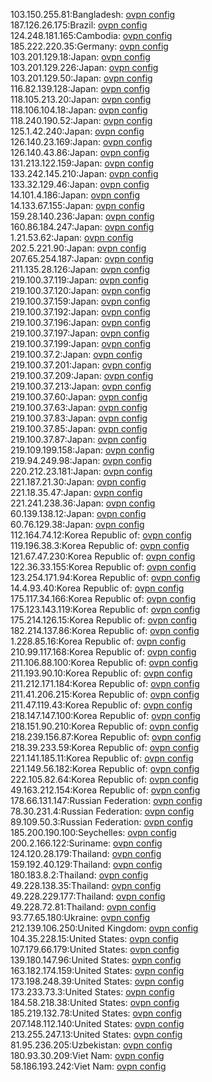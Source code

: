 103.150.255.81:Bangladesh: [ovpn config](vpn/103_150_255_81.ovpn)  
187.126.26.175:Brazil: [ovpn config](vpn/187_126_26_175.ovpn)  
124.248.181.165:Cambodia: [ovpn config](vpn/124_248_181_165.ovpn)  
185.222.220.35:Germany: [ovpn config](vpn/185_222_220_35.ovpn)  
103.201.129.18:Japan: [ovpn config](vpn/103_201_129_18.ovpn)  
103.201.129.226:Japan: [ovpn config](vpn/103_201_129_226.ovpn)  
103.201.129.50:Japan: [ovpn config](vpn/103_201_129_50.ovpn)  
116.82.139.128:Japan: [ovpn config](vpn/116_82_139_128.ovpn)  
118.105.213.20:Japan: [ovpn config](vpn/118_105_213_20.ovpn)  
118.106.104.18:Japan: [ovpn config](vpn/118_106_104_18.ovpn)  
118.240.190.52:Japan: [ovpn config](vpn/118_240_190_52.ovpn)  
125.1.42.240:Japan: [ovpn config](vpn/125_1_42_240.ovpn)  
126.140.23.169:Japan: [ovpn config](vpn/126_140_23_169.ovpn)  
126.140.43.86:Japan: [ovpn config](vpn/126_140_43_86.ovpn)  
131.213.122.159:Japan: [ovpn config](vpn/131_213_122_159.ovpn)  
133.242.145.210:Japan: [ovpn config](vpn/133_242_145_210.ovpn)  
133.32.129.46:Japan: [ovpn config](vpn/133_32_129_46.ovpn)  
14.101.4.186:Japan: [ovpn config](vpn/14_101_4_186.ovpn)  
14.133.67.155:Japan: [ovpn config](vpn/14_133_67_155.ovpn)  
159.28.140.236:Japan: [ovpn config](vpn/159_28_140_236.ovpn)  
160.86.184.247:Japan: [ovpn config](vpn/160_86_184_247.ovpn)  
1.21.53.62:Japan: [ovpn config](vpn/1_21_53_62.ovpn)  
202.5.221.90:Japan: [ovpn config](vpn/202_5_221_90.ovpn)  
207.65.254.187:Japan: [ovpn config](vpn/207_65_254_187.ovpn)  
211.135.28.126:Japan: [ovpn config](vpn/211_135_28_126.ovpn)  
219.100.37.119:Japan: [ovpn config](vpn/219_100_37_119.ovpn)  
219.100.37.120:Japan: [ovpn config](vpn/219_100_37_120.ovpn)  
219.100.37.159:Japan: [ovpn config](vpn/219_100_37_159.ovpn)  
219.100.37.192:Japan: [ovpn config](vpn/219_100_37_192.ovpn)  
219.100.37.196:Japan: [ovpn config](vpn/219_100_37_196.ovpn)  
219.100.37.197:Japan: [ovpn config](vpn/219_100_37_197.ovpn)  
219.100.37.199:Japan: [ovpn config](vpn/219_100_37_199.ovpn)  
219.100.37.2:Japan: [ovpn config](vpn/219_100_37_2.ovpn)  
219.100.37.201:Japan: [ovpn config](vpn/219_100_37_201.ovpn)  
219.100.37.209:Japan: [ovpn config](vpn/219_100_37_209.ovpn)  
219.100.37.213:Japan: [ovpn config](vpn/219_100_37_213.ovpn)  
219.100.37.60:Japan: [ovpn config](vpn/219_100_37_60.ovpn)  
219.100.37.63:Japan: [ovpn config](vpn/219_100_37_63.ovpn)  
219.100.37.83:Japan: [ovpn config](vpn/219_100_37_83.ovpn)  
219.100.37.85:Japan: [ovpn config](vpn/219_100_37_85.ovpn)  
219.100.37.87:Japan: [ovpn config](vpn/219_100_37_87.ovpn)  
219.109.199.158:Japan: [ovpn config](vpn/219_109_199_158.ovpn)  
219.94.249.98:Japan: [ovpn config](vpn/219_94_249_98.ovpn)  
220.212.23.181:Japan: [ovpn config](vpn/220_212_23_181.ovpn)  
221.187.21.30:Japan: [ovpn config](vpn/221_187_21_30.ovpn)  
221.18.35.47:Japan: [ovpn config](vpn/221_18_35_47.ovpn)  
221.241.238.36:Japan: [ovpn config](vpn/221_241_238_36.ovpn)  
60.139.138.12:Japan: [ovpn config](vpn/60_139_138_12.ovpn)  
60.76.129.38:Japan: [ovpn config](vpn/60_76_129_38.ovpn)  
112.164.74.12:Korea Republic of: [ovpn config](vpn/112_164_74_12.ovpn)  
119.196.38.3:Korea Republic of: [ovpn config](vpn/119_196_38_3.ovpn)  
121.67.47.230:Korea Republic of: [ovpn config](vpn/121_67_47_230.ovpn)  
122.36.33.155:Korea Republic of: [ovpn config](vpn/122_36_33_155.ovpn)  
123.254.171.94:Korea Republic of: [ovpn config](vpn/123_254_171_94.ovpn)  
14.4.93.40:Korea Republic of: [ovpn config](vpn/14_4_93_40.ovpn)  
175.117.34.166:Korea Republic of: [ovpn config](vpn/175_117_34_166.ovpn)  
175.123.143.119:Korea Republic of: [ovpn config](vpn/175_123_143_119.ovpn)  
175.214.126.15:Korea Republic of: [ovpn config](vpn/175_214_126_15.ovpn)  
182.214.137.86:Korea Republic of: [ovpn config](vpn/182_214_137_86.ovpn)  
1.228.85.16:Korea Republic of: [ovpn config](vpn/1_228_85_16.ovpn)  
210.99.117.168:Korea Republic of: [ovpn config](vpn/210_99_117_168.ovpn)  
211.106.88.100:Korea Republic of: [ovpn config](vpn/211_106_88_100.ovpn)  
211.193.90.10:Korea Republic of: [ovpn config](vpn/211_193_90_10.ovpn)  
211.212.171.184:Korea Republic of: [ovpn config](vpn/211_212_171_184.ovpn)  
211.41.206.215:Korea Republic of: [ovpn config](vpn/211_41_206_215.ovpn)  
211.47.119.43:Korea Republic of: [ovpn config](vpn/211_47_119_43.ovpn)  
218.147.147.100:Korea Republic of: [ovpn config](vpn/218_147_147_100.ovpn)  
218.151.90.210:Korea Republic of: [ovpn config](vpn/218_151_90_210.ovpn)  
218.239.156.87:Korea Republic of: [ovpn config](vpn/218_239_156_87.ovpn)  
218.39.233.59:Korea Republic of: [ovpn config](vpn/218_39_233_59.ovpn)  
221.141.185.11:Korea Republic of: [ovpn config](vpn/221_141_185_11.ovpn)  
221.149.56.182:Korea Republic of: [ovpn config](vpn/221_149_56_182.ovpn)  
222.105.82.64:Korea Republic of: [ovpn config](vpn/222_105_82_64.ovpn)  
49.163.212.154:Korea Republic of: [ovpn config](vpn/49_163_212_154.ovpn)  
178.66.131.147:Russian Federation: [ovpn config](vpn/178_66_131_147.ovpn)  
78.30.231.4:Russian Federation: [ovpn config](vpn/78_30_231_4.ovpn)  
89.109.50.3:Russian Federation: [ovpn config](vpn/89_109_50_3.ovpn)  
185.200.190.100:Seychelles: [ovpn config](vpn/185_200_190_100.ovpn)  
200.2.166.122:Suriname: [ovpn config](vpn/200_2_166_122.ovpn)  
124.120.28.179:Thailand: [ovpn config](vpn/124_120_28_179.ovpn)  
159.192.40.129:Thailand: [ovpn config](vpn/159_192_40_129.ovpn)  
180.183.8.2:Thailand: [ovpn config](vpn/180_183_8_2.ovpn)  
49.228.138.35:Thailand: [ovpn config](vpn/49_228_138_35.ovpn)  
49.228.229.177:Thailand: [ovpn config](vpn/49_228_229_177.ovpn)  
49.228.72.81:Thailand: [ovpn config](vpn/49_228_72_81.ovpn)  
93.77.65.180:Ukraine: [ovpn config](vpn/93_77_65_180.ovpn)  
212.139.106.250:United Kingdom: [ovpn config](vpn/212_139_106_250.ovpn)  
104.35.228.15:United States: [ovpn config](vpn/104_35_228_15.ovpn)  
107.179.66.179:United States: [ovpn config](vpn/107_179_66_179.ovpn)  
139.180.147.96:United States: [ovpn config](vpn/139_180_147_96.ovpn)  
163.182.174.159:United States: [ovpn config](vpn/163_182_174_159.ovpn)  
173.198.248.39:United States: [ovpn config](vpn/173_198_248_39.ovpn)  
173.233.73.3:United States: [ovpn config](vpn/173_233_73_3.ovpn)  
184.58.218.38:United States: [ovpn config](vpn/184_58_218_38.ovpn)  
185.219.132.78:United States: [ovpn config](vpn/185_219_132_78.ovpn)  
207.148.112.140:United States: [ovpn config](vpn/207_148_112_140.ovpn)  
213.255.247.13:United States: [ovpn config](vpn/213_255_247_13.ovpn)  
81.95.236.205:Uzbekistan: [ovpn config](vpn/81_95_236_205.ovpn)  
180.93.30.209:Viet Nam: [ovpn config](vpn/180_93_30_209.ovpn)  
58.186.193.242:Viet Nam: [ovpn config](vpn/58_186_193_242.ovpn)  
